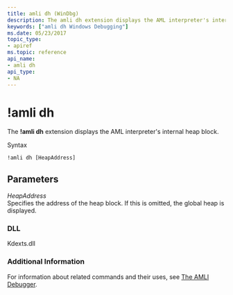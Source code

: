 ```yaml
---
title: amli dh (WinDbg)
description: The amli dh extension displays the AML interpreter's internal heap block.
keywords: ["amli dh Windows Debugging"]
ms.date: 05/23/2017
topic_type:
- apiref
ms.topic: reference
api_name:
- amli dh
api_type:
- NA
---
```


# !amli dh


The **!amli dh** extension displays the AML interpreter's internal heap block.

Syntax

```dbgcmd
!amli dh [HeapAddress]
```

## <span id="ddk__amli_dh_dbg"></span><span id="DDK__AMLI_DH_DBG"></span>Parameters


<span id="_______HeapAddress______"></span><span id="_______heapaddress______"></span><span id="_______HEAPADDRESS______"></span> *HeapAddress*   
Specifies the address of the heap block. If this is omitted, the global heap is displayed.

### <span id="DLL"></span><span id="dll"></span>DLL

Kdexts.dll

### <span id="Additional_Information"></span><span id="additional_information"></span><span id="ADDITIONAL_INFORMATION"></span>Additional Information

For information about related commands and their uses, see [The AMLI Debugger](the-amli-debugger.md).

 

 





